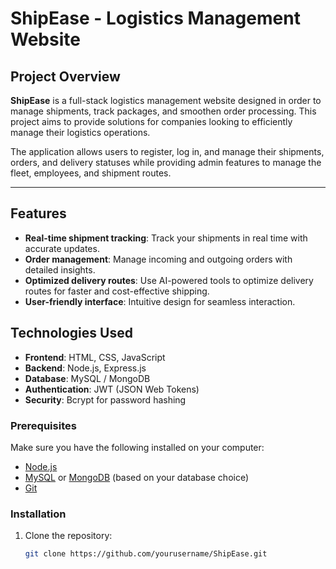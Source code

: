 # **ShipEase** - Logistics Management Website

## **Project Overview**
**ShipEase** is a full-stack logistics management website designed in order to manage shipments, track packages, and smoothen order processing. This project aims to provide solutions for companies looking to efficiently manage their logistics operations.

The application allows users to register, log in, and manage their shipments, orders, and delivery statuses while providing admin features to manage the fleet, employees, and shipment routes. 

---

## Features
- **Real-time shipment tracking**: Track your shipments in real time with accurate updates.
- **Order management**: Manage incoming and outgoing orders with detailed insights.
- **Optimized delivery routes**: Use AI-powered tools to optimize delivery routes for faster and cost-effective shipping.
- **User-friendly interface**: Intuitive design for seamless interaction.

## Technologies Used
- **Frontend**: HTML, CSS, JavaScript
- **Backend**: Node.js, Express.js
- **Database**: MySQL / MongoDB
- **Authentication**: JWT (JSON Web Tokens)
- **Security**: Bcrypt for password hashing

### Prerequisites
Make sure you have the following installed on your computer: 
- [Node.js](https://nodejs.org/)
- [MySQL](https://www.mysql.com/) or [MongoDB](https://www.mongodb.com/) (based on your database choice)
- [Git](https://git-scm.com/)

### Installation

1. Clone the repository:
   ```bash
   git clone https://github.com/yourusername/ShipEase.git
